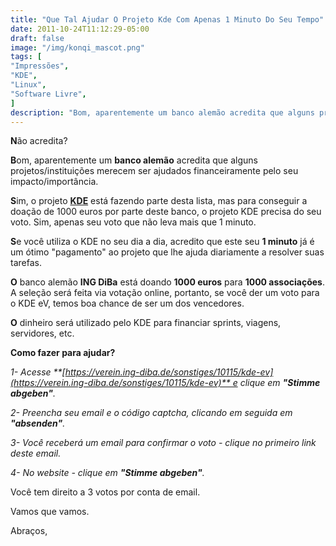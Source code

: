 ```yaml
---
title: "Que Tal Ajudar O Projeto Kde Com Apenas 1 Minuto Do Seu Tempo"
date: 2011-10-24T11:12:29-05:00
draft: false
image: "/img/konqi_mascot.png"
tags: [
"Impressões",
"KDE",
"Linux",
"Software Livre",
]
description: "Bom, aparentemente um banco alemão acredita que alguns projetos/instituições merecem ser ajudados financeiramente pelo seu impacto/importância. Que tal votar e ajudar?"
---
```

**N**ão acredita?

**B**om, aparentemente um **banco alemão** acredita que alguns projetos/instituições merecem ser ajudados financeiramente pelo seu impacto/importância.

**S**im, o projeto **[KDE](https://kde.org)** está fazendo parte desta lista, mas para conseguir a doação de 1000 euros por parte deste banco, o projeto KDE precisa do seu voto. Sim, apenas seu voto que não leva mais que 1 minuto.

**S**e você utiliza o KDE no seu dia a dia, acredito que este seu **1 minuto** já é um ótimo "pagamento" ao projeto que lhe ajuda diariamente a resolver suas tarefas.

**O** banco alemão **ING DiBa** está doando **1000 euros** para **1000 associações**. A seleção será feita via votação online, portanto, se você der um voto para o KDE eV, temos boa chance de ser um dos vencedores.

**O** dinheiro será utilizado pelo KDE para financiar sprints, viagens, servidores, etc.

**Como fazer para ajudar?**

_1- Acesse **[https://verein.ing-diba.de/sonstiges/10115/kde-ev](https://verein.ing-diba.de/sonstiges/10115/kde-ev)** e clique em **"Stimme abgeben"**._

_2- Preencha seu email e o código captcha, clicando em seguida em **"absenden"**._

_3- Você receberá um email para confirmar o voto - clique no primeiro link deste email._

_4- No website - clique em **"Stimme abgeben"**._

Você tem direito a 3 votos por conta de email.

Vamos que vamos.

Abraços,
